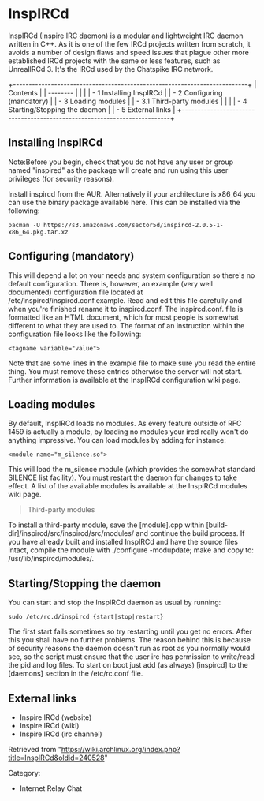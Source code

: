 InspIRCd
========

InspIRCd (Inspire IRC daemon) is a modular and lightweight IRC daemon
written in C++. As it is one of the few IRCd projects written from
scratch, it avoids a number of design flaws and speed issues that plague
other more established IRCd projects with the same or less features,
such as UnrealIRCd 3. It's the IRCd used by the Chatspike IRC network.

+--------------------------------------------------------------------------+
| Contents                                                                 |
| --------                                                                 |
|                                                                          |
| -   1 Installing InspIRCd                                                |
| -   2 Configuring (mandatory)                                            |
| -   3 Loading modules                                                    |
|     -   3.1 Third-party modules                                          |
|                                                                          |
| -   4 Starting/Stopping the daemon                                       |
| -   5 External links                                                     |
+--------------------------------------------------------------------------+

Installing InspIRCd
-------------------

Note:Before you begin, check that you do not have any user or group
named "inspired" as the package will create and run using this user
privileges (for security reasons).

Install inspircd from the AUR. Alternatively if your architecture is
x86_64 you can use the binary package available here. This can be
installed via the following:

    pacman -U https://s3.amazonaws.com/sector5d/inspircd-2.0.5-1-x86_64.pkg.tar.xz

Configuring (mandatory)
-----------------------

This will depend a lot on your needs and system configuration so there's
no default configuration. There is, however, an example (very well
documented) configuration file located at
/etc/inspircd/inspircd.conf.example. Read and edit this file carefully
and when you're finished rename it to inspircd.conf. The inspircd.conf.
file is formatted like an HTML document, which for most people is
somewhat different to what they are used to. The format of an
instruction within the configuration file looks like the following:

    <tagname variable="value">

Note that are some <die value="anything here"> lines in the example file
to make sure you read the entire thing. You must remove these entries
otherwise the server will not start. Further information is available at
the InspIRCd configuration wiki page.

Loading modules
---------------

By default, InspIRCd loads no modules. As every feature outside of RFC
1459 is actually a module, by loading no modules your ircd really won't
do anything impressive. You can load modules by adding for instance:

    <module name="m_silence.so">

This will load the m_silence module (which provides the somewhat
standard SILENCE list facility). You must restart the daemon for changes
to take effect. A list of the available modules is available at the
InspIRCd modules wiki page.

> Third-party modules

To install a third-party module, save the [module].cpp within
[build-dir]/inspircd/src/inspircd/src/modules/ and continue the build
process. If you have already built and installed InspIRCd and have the
source files intact, compile the module with
./configure -modupdate; make and copy to: /usr/lib/inspircd/modules/.

Starting/Stopping the daemon
----------------------------

You can start and stop the InspIRCd daemon as usual by running:

    sudo /etc/rc.d/inspircd {start|stop|restart}

The first start fails sometimes so try restarting until you get no
errors. After this you shall have no further problems. The reason behind
this is because of security reasons the daemon doesn't run as root as
you normally would see, so the script must ensure that the user irc has
permission to write/read the pid and log files. To start on boot just
add (as always) [inspircd] to the [daemons] section in the /etc/rc.conf
file.

External links
--------------

-   Inspire IRCd (website)
-   Inspire IRCd (wiki)
-   Inspire IRCd (irc channel)

Retrieved from
"https://wiki.archlinux.org/index.php?title=InspIRCd&oldid=240528"

Category:

-   Internet Relay Chat
